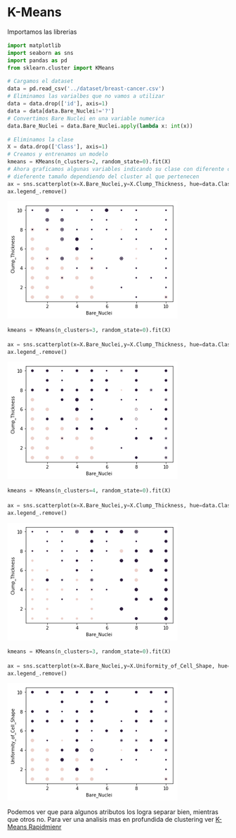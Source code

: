 
# K-Means

Importamos las librerias


```python
import matplotlib
import seaborn as sns
import pandas as pd
from sklearn.cluster import KMeans
```


```python
# Cargamos el dataset
data = pd.read_csv('../dataset/breast-cancer.csv')
# Eliminamos las varialbes que no vamos a utilizar
data = data.drop(['id'], axis=1)
data = data[data.Bare_Nuclei!='?']
# Convertimos Bare Nuclei en una variable numerica
data.Bare_Nuclei = data.Bare_Nuclei.apply(lambda x: int(x))
```


```python
# Eliminamos la clase
X = data.drop(['Class'], axis=1)
# Creamos y entrenamos un modelo
kmeans = KMeans(n_clusters=2, random_state=0).fit(X)
# Ahora graficamos algunas variables indicando su clase con diferente color y 
# dieferente tamaño dependiendo del cluster al que pertenecen
ax = sns.scatterplot(x=X.Bare_Nuclei,y=X.Clump_Thickness, hue=data.Class, size=(kmeans.labels_+2)*2)
ax.legend_.remove()
```


![png](./img/output_4_0.png)



```python
kmeans = KMeans(n_clusters=3, random_state=0).fit(X)

ax = sns.scatterplot(x=X.Bare_Nuclei,y=X.Clump_Thickness, hue=data.Class, size=(kmeans.labels_+2)*2)
ax.legend_.remove()
```


![png](./img/output_5_0.png)



```python
kmeans = KMeans(n_clusters=4, random_state=0).fit(X)

ax = sns.scatterplot(x=X.Bare_Nuclei,y=X.Clump_Thickness, hue=data.Class, size=(kmeans.labels_+2)*2)
ax.legend_.remove()
```


![png](./img/output_6_0.png)



```python
kmeans = KMeans(n_clusters=3, random_state=0).fit(X)

ax = sns.scatterplot(x=X.Bare_Nuclei,y=X.Uniformity_of_Cell_Shape, hue=data.Class, size=(kmeans.labels_+2)*2)
ax.legend_.remove()
```


![png](./img/output_7_0.png)


Podemos ver que para algunos atributos los logra separar bien, mientras que otros no. Para ver una analisis mas en profundida de clustering ver [K-Means Rapidmienr](./)
